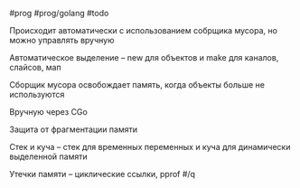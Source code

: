 #prog #prog/golang  #todo

Происходит автоматически с использованием собрщика мусора, но можно управлять вручную

Автоматическое выделение – new для объектов и make для каналов, слайсов, мап

Сборщик мусора освобождает память, когда объекты больше не используются

Вручную через CGo

Защита от фрагментации памяти

Стек и куча – стек для временных переменных и куча для динамически выделенной памяти

Утечки памяти – циклические ссылки, pprof #/q
